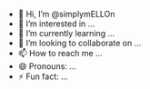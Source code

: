 - 👋 Hi, I’m @simplymELLOn
- 👀 I’m interested in ...
- 🌱 I’m currently learning ...
- 💞️ I’m looking to collaborate on ...
- 📫 How to reach me ...
- 😄 Pronouns: ...
- ⚡ Fun fact: ...

<!---
simplymELLOn/simplymELLOn is a ✨ special ✨ repository because its `README.md` (this file) appears on your GitHub profile.
You can click the Preview link to take a look at your changes.
--->
